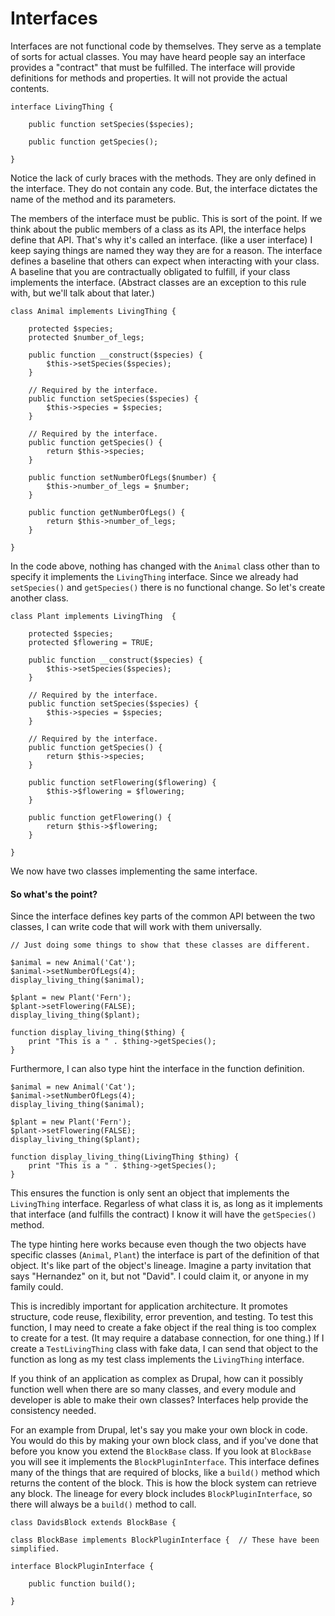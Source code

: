 # Interfaces

Interfaces are not functional code by themselves. They serve as a template of sorts for actual classes. You may have 
heard people say an interface provides a "contract" that must be fulfilled. The interface will provide definitions for 
methods and properties. It will not provide the actual contents.

```$xslt
interface LivingThing {
 
    public function setSpecies($species);
    
    public function getSpecies();
    
}
```

Notice the lack of curly braces with the methods. They are only defined in the interface. They do not contain any code. 
But, the interface dictates the name of the method and its parameters.

The members of the interface must be public. This is sort of the point. If we think about the public members of a class 
as its API, the interface helps define that API. That's why it's called an interface. (like a user interface) I keep 
saying things are named they way they are for a reason. The interface defines a baseline that others can expect when 
interacting with your class. A baseline that you are contractually obligated to fulfill, if your class implements the 
interface. (Abstract classes are an exception to this rule with, but we'll talk about that later.)

```$xslt
class Animal implements LivingThing {
 
    protected $species;
    protected $number_of_legs;
 
    public function __construct($species) {
        $this->setSpecies($species);
    }
 
    // Required by the interface.
    public function setSpecies($species) {
        $this->species = $species;
    }
 
    // Required by the interface.
    public function getSpecies() {
        return $this->species;
    }
 
    public function setNumberOfLegs($number) {
        $this->number_of_legs = $number;
    }
 
    public function getNumberOfLegs() {
        return $this->number_of_legs;
    }
 
}
```

In the code above, nothing has changed with the `Animal` class other than to specify it implements the `LivingThing` 
interface. Since we already had `setSpecies()` and `getSpecies()` there is no functional change. So let's create another 
class.

```$xslt
class Plant implements LivingThing  {
 
    protected $species;
    protected $flowering = TRUE;
 
    public function __construct($species) {
        $this->setSpecies($species);
    }
 
    // Required by the interface.
    public function setSpecies($species) {
        $this->species = $species;
    }
 
    // Required by the interface.
    public function getSpecies() {
        return $this->species;
    }
 
    public function setFlowering($flowering) {
        $this->$flowering = $flowering;
    }
    
    public function getFlowering() {
        return $this->$flowering;
    }

}
```

We now have two classes implementing the same interface.

#### So what's the point?

Since the interface defines key parts of the common API between the two classes, I can write code that will work with 
them universally.

```$xslt
// Just doing some things to show that these classes are different.
 
$animal = new Animal('Cat');
$animal->setNumberOfLegs(4);
display_living_thing($animal);
 
$plant = new Plant('Fern');
$plant->setFlowering(FALSE);
display_living_thing($plant);
 
function display_living_thing($thing) {
    print "This is a " . $thing->getSpecies();
}
```

Furthermore, I can also type hint the interface in the function definition.

```$xslt
$animal = new Animal('Cat');
$animal->setNumberOfLegs(4);
display_living_thing($animal);
 
$plant = new Plant('Fern');
$plant->setFlowering(FALSE);
display_living_thing($plant);
 
function display_living_thing(LivingThing $thing) {
    print "This is a " . $thing->getSpecies();
}
```

This ensures the function is only sent an object that implements the `LivingThing` interface. Regarless of what class it 
is, as long as it implements that interface (and fulfills the contract) I know it will have the `getSpecies()` method.

The type hinting here works because even though the two objects have specific classes (`Animal`, `Plant`) the interface 
is part of the definition of that object. It's like part of the object's lineage. Imagine a party invitation that says 
"Hernandez" on it, but not "David". I could claim it, or anyone in my family could.

This is incredibly important for application architecture. It promotes structure, code reuse, flexibility, error 
prevention, and testing. To test this function, I may need to create a fake object if the real thing is too complex to 
create for a test. (It may require a database connection, for one thing.) If I create a `TestLivingThing` class with 
fake data, I can send that object to the function as long as my test class implements the `LivingThing` interface.

If you think of an application as complex as Drupal, how can it possibly function well when there are so many classes, 
and every module and developer is able to make their own classes? Interfaces help provide the consistency needed.

For an example from Drupal, let's say you make your own block in code. You would do this by making your own block class, 
and if you've done that before you know you extend the `BlockBase` class. If you look at `BlockBase` you will see it 
implements the `BlockPluginInterface`. This interface defines many of the things that are required of blocks, like a 
`build()` method which returns the content of the block. This is how the block system can retrieve any block. The 
lineage for every block includes `BlockPluginInterface`, so there will always be a `build()` method to call.

```$xslt
class DavidsBlock extends BlockBase {
  
class BlockBase implements BlockPluginInterface {  // These have been simplified.
 
interface BlockPluginInterface {
 
    public function build();
    
}
```